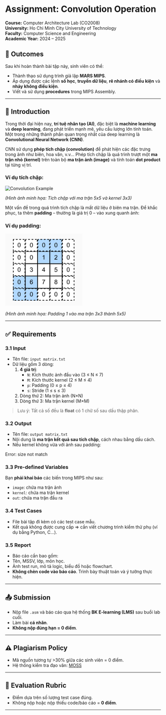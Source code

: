 # Assignment: Convolution Operation  
**Course:** Computer Architecture Lab (CO2008)  
**University:** Ho Chi Minh City University of Technology  
**Faculty:** Computer Science and Engineering  
**Academic Year:** 2024 – 2025  

## 📌 Outcomes

Sau khi hoàn thành bài tập này, sinh viên có thể:

- Thành thạo sử dụng trình giả lập **MARS MIPS**.
- Áp dụng được các lệnh **số học**, **truyền dữ liệu**, **rẽ nhánh có điều kiện** và **nhảy không điều kiện**.
- Viết và sử dụng **procedures** trong MIPS Assembly.

---

## 🧠 Introduction

Trong thời đại hiện nay, **trí tuệ nhân tạo (AI)**, đặc biệt là **machine learning** và **deep learning**, đang phát triển mạnh mẽ, yêu cầu lượng lớn tính toán. Một trong những thành phần quan trọng nhất của deep learning là **Convolutional Neural Network (CNN)**.

CNN sử dụng **phép tích chập (convolution)** để phát hiện các đặc trưng trong ảnh như biên, hoa văn, v.v... Phép tích chập là quá trình trượt một **ma trận nhỏ (kernel)** trên toàn bộ **ma trận ảnh (image)** và tính toán **dot product** tại từng vị trí.

### Ví dụ tích chập:

<img src="https://i.imgur.com/OCERePp.png" alt="Convolution Example" width="400"/>

*(Hình ảnh minh họa: Tích chập với ma trận 5x5 và kernel 3x3)*

Một vấn đề trong quá trình tích chập là mất dữ liệu ở biên ma trận. Để khắc phục, ta thêm **padding** – thường là giá trị 0 – vào xung quanh ảnh:

### Ví dụ padding:

<img src="https://github.com/phong2201/Computer-architecture/blob/main/image/a.png" alt="Zero Padding" width="250"/>

*(Hình ảnh minh họa: Padding 1 vào ma trận 3x3 thành 5x5)*

---

## ✅ Requirements

### 3.1 Input

- Tên file: `input matrix.txt`  
- Dữ liệu gồm 3 dòng:
  1. **4 giá trị**:  
     - `N`: Kích thước ảnh đầu vào (3 ≤ N ≤ 7)  
     - `M`: Kích thước kernel (2 ≤ M ≤ 4)  
     - `p`: Padding (0 ≤ p ≤ 4)  
     - `s`: Stride (1 ≤ s ≤ 3)  
  2. Dòng thứ 2: Ma trận ảnh (N×N)  
  3. Dòng thứ 3: Ma trận kernel (M×M)

> Lưu ý: Tất cả số đều là **float** có 1 chữ số sau dấu thập phân.

### 3.2 Output

- Tên file: `output matrix.txt`
- Nội dung là **ma trận kết quả sau tích chập**, cách nhau bằng dấu cách.
- Nếu kernel không vừa với ảnh sau padding:  

Error: size not match


### 3.3 Pre-defined Variables

Bạn **phải khai báo** các biến trong MIPS như sau:

- `image`: chứa ma trận ảnh
- `kernel`: chứa ma trận kernel
- `out`: chứa ma trận đầu ra

### 3.4 Test Cases

- File bài tập đi kèm có các test case mẫu.
- Kết quả không được cung cấp => cần viết chương trình kiểm thử phụ (ví dụ bằng Python, C...).

### 3.5 Report

- Báo cáo cần bao gồm:
- Tên, MSSV, lớp, môn học.
- Ảnh test run, mô tả logic, biểu đồ hoặc flowchart.
- **Không chèn code vào báo cáo**. Trình bày thuật toán và ý tưởng thực hiện.

---

## 📤 Submission

- Nộp file `.asm` và báo cáo qua hệ thống **BK E-learning (LMS)** sau buổi lab cuối.
- Làm bài **cá nhân**.
- **Không nộp đúng hạn = 0 điểm**.

---

## ⚠️ Plagiarism Policy

- Mã nguồn tương tự >30% giữa các sinh viên = 0 điểm.
- Hệ thống kiểm tra đạo văn: [MOSS](https://theory.stanford.edu/~aiken/moss/)

---

## 🧮 Evaluation Rubric

- Điểm dựa trên số lượng test case đúng.
- Không nộp hoặc nộp thiếu code/báo cáo = **0 điểm**.

---


